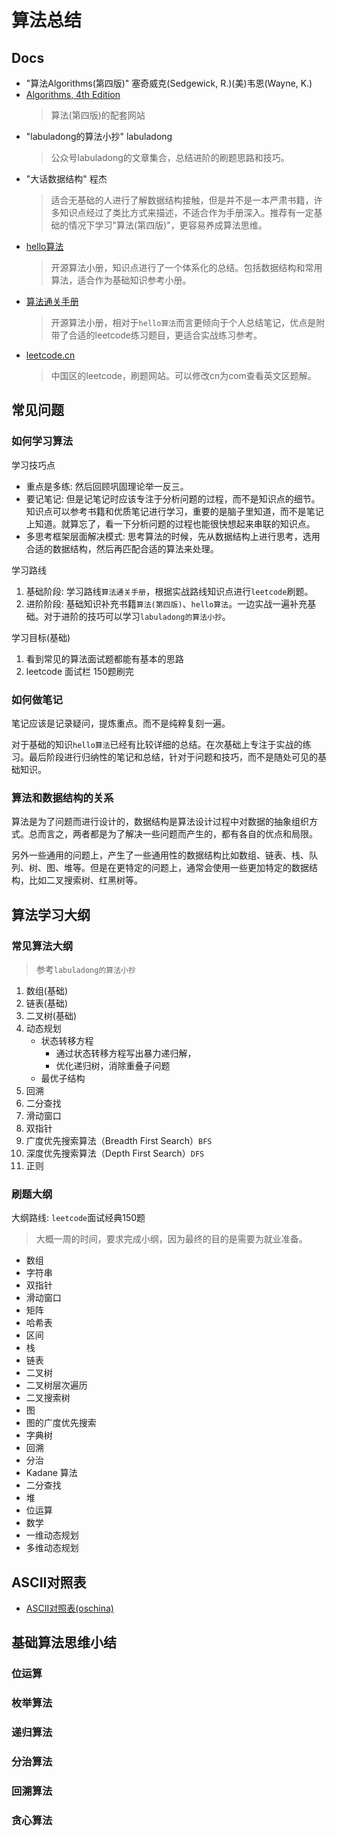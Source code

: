 # 算法总结

## Docs

- "算法Algorithms(第四版)" 塞奇威克(Sedgewick, R.)(美)韦恩(Wayne, K.)
- [Algorithms, 4th Edition](https://algs4.cs.princeton.edu/home/)
  > 算法(第四版)的配套网站
- "labuladong的算法小抄" labuladong
  > 公众号labuladong的文章集合，总结进阶的刷题思路和技巧。
- "大话数据结构" 程杰
  > 适合无基础的人进行了解数据结构接触，但是并不是一本严肃书籍，许多知识点经过了类比方式来描述，不适合作为手册深入。推荐有一定基础的情况下学习"算法(第四版)"，更容易养成算法思维。
- [hello算法](https://www.hello-algo.com/)
  > 开源算法小册，知识点进行了一个体系化的总结。包括数据结构和常用算法，适合作为基础知识参考小册。
- [算法通关手册](https://algo.itcharge.cn/)
  > 开源算法小册，相对于`hello算法`而言更倾向于个人总结笔记，优点是附带了合适的leetcode练习题目，更适合实战练习参考。
- [leetcode.cn](https://leetcode.cn/)
  > 中国区的leetcode，刷题网站。可以修改cn为com查看英文区题解。

## 常见问题

### 如何学习算法

学习技巧点

- 重点是多练: 然后回顾巩固理论举一反三。
- 要记笔记: 但是记笔记时应该专注于分析问题的过程，而不是知识点的细节。知识点可以参考书籍和优质笔记进行学习，重要的是脑子里知道，而不是笔记上知道。就算忘了，看一下分析问题的过程也能很快想起来串联的知识点。
- 多思考框架层面解决模式: 思考算法的时候，先从数据结构上进行思考，选用合适的数据结构，然后再匹配合适的算法来处理。

学习路线

1. 基础阶段: 学习路线`算法通关手册`，根据实战路线知识点进行`leetcode`刷题。
2. 进阶阶段: 基础知识补充书籍`算法(第四版)`、`hello算法`。一边实战一遍补充基础。对于进阶的技巧可以学习`labuladong的算法小抄`。

学习目标(基础)

1. 看到常见的算法面试题都能有基本的思路
2. leetcode 面试栏 150题刷完

### 如何做笔记

笔记应该是记录疑问，提炼重点。而不是纯粹复刻一遍。

对于基础的知识`hello算法`已经有比较详细的总结。在次基础上专注于实战的练习。最后阶段进行归纳性的笔记和总结，针对于问题和技巧，而不是随处可见的基础知识。

### 算法和数据结构的关系

算法是为了问题而进行设计的，数据结构是算法设计过程中对数据的抽象组织方式。总而言之，两者都是为了解决一些问题而产生的，都有各自的优点和局限。

另外一些通用的问题上，产生了一些通用性的数据结构比如数组、链表、栈、队列、树、图、堆等。但是在更特定的问题上，通常会使用一些更加特定的数据结构，比如二叉搜索树、红黑树等。

## 算法学习大纲

### 常见算法大纲

> 参考`labuladong的算法小抄`

1. 数组(基础)
2. 链表(基础)
3. 二叉树(基础)
4. 动态规划
   - 状态转移方程
     - 通过状态转移方程写出暴力递归解，
     - 优化递归树，消除重叠子问题
   - 最优子结构
5. 回溯
6. 二分查找
7. 滑动窗口
8. 双指针
9. 广度优先搜索算法（Breadth First Search）`BFS`
10. 深度优先搜索算法（Depth First Search）`DFS`
11. 正则

### 刷题大纲

大纲路线: `leetcode`面试经典150题

> 大概一周的时间，要求完成小纲，因为最终的目的是需要为就业准备。

- 数组
- 字符串
- 双指针
- 滑动窗口
- 矩阵
- 哈希表
- 区间
- 栈
- 链表
- 二叉树
- 二叉树层次遍历
- 二叉搜索树
- 图
- 图的广度优先搜索
- 字典树
- 回溯
- 分治
- Kadane 算法
- 二分查找
- 堆
- 位运算
- 数学
- 一维动态规划
- 多维动态规划

## ASCII对照表

- [ASCII对照表(oschina)](https://tool.oschina.net/commons?type=4)

## 基础算法思维小结

### 位运算

### 枚举算法

### 递归算法

### 分治算法

### 回溯算法

### 贪心算法

